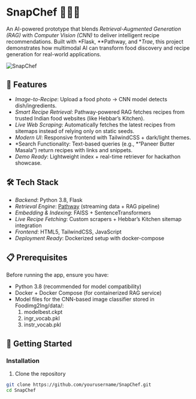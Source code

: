 # SnapChef 👨‍🍳🤖

An AI-powered prototype that blends *Retrieval-Augmented Generation (RAG)* with *Computer Vision (CNN)* to deliver intelligent recipe recommendations. Built with *Flask, **Pathway, and **Trae*, this project demonstrates how multimodal AI can transform food discovery and recipe generation for real-world applications.

![SnapChef](rag_service_pathway/static/images/demo_ui.png)

## 🌟 Features

- *Image-to-Recipe*: Upload a food photo → CNN model detects dish/ingredients.
- *Smart Recipe Retrieval*: Pathway-powered RAG fetches recipes from trusted Indian food websites (like Hebbar’s Kitchen).
- *Live Web Scraping*: Automatically fetches the latest recipes from sitemaps instead of relying only on static seeds.
- *Modern UI*: Responsive frontend with TailwindCSS + dark/light themes.
- *Search Functionality: Text-based queries (e.g., *“Paneer Butter Masala”) return recipes with links and snippets.
- *Demo Ready*: Lightweight index + real-time retriever for hackathon showcase.

## 🛠 Tech Stack

- *Backend*: Python 3.8, Flask
- *Retrieval Engine*: [Pathway](https://pathway.com) (streaming data + RAG pipeline)
- *Embedding & Indexing*: FAISS + SentenceTransformers
- *Live Recipe Fetching*: Custom scrapers + Hebbar’s Kitchen sitemap integration
- *Frontend*: HTML5, TailwindCSS, JavaScript
- *Deployment Ready*: Dockerized setup with docker-compose

## 📋 Prerequisites

Before running the app, ensure you have:

- Python 3.8 (recommended for model compatibility)
- Docker + Docker Compose (for containerized RAG service)
- Model files for the CNN-based image classifier stored in Foodimg2Ing/data/:
  1. modelbest.ckpt
  2. ingr_vocab.pkl
  3. instr_vocab.pkl

## 🚀 Getting Started

### Installation

1. Clone the repository
```bash
git clone https://github.com/yourusername/SnapChef.git
cd SnapChef
